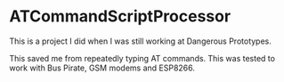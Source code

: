 # ATCommandScriptProcessor

This is a project I did when I was still working at Dangerous Prototypes.

This saved me from repeatedly typing AT commands. This was tested to work with Bus Pirate, GSM modems and ESP8266.

